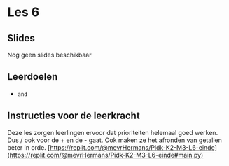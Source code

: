 # Les 6

## Slides

Nog geen slides beschikbaar

## Leerdoelen

* `and`&#x20;

## Instructies voor de leerkracht

Deze les zorgen leerlingen ervoor dat prioriteiten helemaal goed werken. Dus / ook voor de + en de - gaat. Ook maken ze het afronden van getallen beter in orde. [https://replit.com/@mevrHermans/Pidk-K2-M3-L6-einde](https://replit.com/@mevrHermans/Pidk-K2-M3-L6-einde#main.py)
